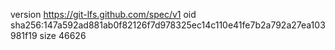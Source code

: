 version https://git-lfs.github.com/spec/v1
oid sha256:147a592ad881ab0f82126f7d978325ec14c110e41fe7b2a792a27ea103981f19
size 46626
